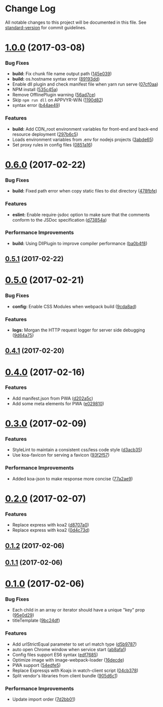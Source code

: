 # Change Log

All notable changes to this project will be documented in this file. See [standard-version](https://github.com/conventional-changelog/standard-version) for commit guidelines.

<a name="1.0.0"></a>
# [1.0.0](https://github.com/zhongzhi107/universal-react-starter-kit/compare/v0.6.0...v1.0.0) (2017-03-08)


### Bug Fixes

* **build:** Fix chunk file name output path ([145e039](https://github.com/zhongzhi107/universal-react-starter-kit/commit/145e039))
* **build:** os.hostname syntax error ([89193dd](https://github.com/zhongzhi107/universal-react-starter-kit/commit/89193dd))
* Enable dll plugin and check manifest file when yarn run serve ([07cf0aa](https://github.com/zhongzhi107/universal-react-starter-kit/commit/07cf0aa))
* NPM install ([535c45a](https://github.com/zhongzhi107/universal-react-starter-kit/commit/535c45a))
* Remove OfflinePlugin warning ([56ad7ce](https://github.com/zhongzhi107/universal-react-starter-kit/commit/56ad7ce))
* Skip `npm run dll` on APPVYR-WIN ([1190d82](https://github.com/zhongzhi107/universal-react-starter-kit/commit/1190d82))
* syntax error ([b44ae49](https://github.com/zhongzhi107/universal-react-starter-kit/commit/b44ae49))


### Features

* **build:** Add CDN_root environment variables for front-end and back-end resource deployment ([297b6c5](https://github.com/zhongzhi107/universal-react-starter-kit/commit/297b6c5))
* Loads environment variables from .env for nodejs projects ([3abde65](https://github.com/zhongzhi107/universal-react-starter-kit/commit/3abde65))
* Set proxy rules in config files ([0851a16](https://github.com/zhongzhi107/universal-react-starter-kit/commit/0851a16))



<a name="0.6.0"></a>
# [0.6.0](https://github.com/zhongzhi107/universal-react-starter-kit/compare/v0.5.1...v0.6.0) (2017-02-22)


### Bug Fixes

* **build:** Fixed path error when copy static files to dist directory ([478fbfe](https://github.com/zhongzhi107/universal-react-starter-kit/commit/478fbfe))


### Features

* **eslint:** Enable require-jsdoc option to make sure that the comments conform to the JSDoc specification ([d73854a](https://github.com/zhongzhi107/universal-react-starter-kit/commit/d73854a))


### Performance Improvements

* **build:** Using DllPlugin to improve compiler performance ([ba0b4f8](https://github.com/zhongzhi107/universal-react-starter-kit/commit/ba0b4f8))



<a name="0.5.1"></a>
## [0.5.1](https://github.com/zhongzhi107/universal-react-starter-kit/compare/v0.5.0...v0.5.1) (2017-02-22)



<a name="0.5.0"></a>
# [0.5.0](https://github.com/zhongzhi107/universal-react-starter-kit/compare/v0.4.1...v0.5.0) (2017-02-21)


### Bug Fixes

* **config:** Enable CSS Modules when webpack build ([9cda8ad](https://github.com/zhongzhi107/universal-react-starter-kit/commit/9cda8ad))


### Features

* **logs:** Morgan the HTTP request logger for server side debugging ([9d64a75](https://github.com/zhongzhi107/universal-react-starter-kit/commit/9d64a75))



<a name="0.4.1"></a>
## [0.4.1](https://github.com/zhongzhi107/universal-react-starter-kit/compare/v0.4.0...v0.4.1) (2017-02-20)



<a name="0.4.0"></a>
# [0.4.0](https://github.com/zhongzhi107/universal-react-starter-kit/compare/v0.3.0...v0.4.0) (2017-02-16)


### Features

* Add manifest.json from PWA ([d202a5c](https://github.com/zhongzhi107/universal-react-starter-kit/commit/d202a5c))
* Add some meta elements for PWA ([e029810](https://github.com/zhongzhi107/universal-react-starter-kit/commit/e029810))



<a name="0.3.0"></a>
# [0.3.0](https://github.com/zhongzhi107/universal-react-starter-kit/compare/v0.2.0...v0.3.0) (2017-02-09)


### Features

* StyleLint to maintain a consistent css/less code style ([d3acb35](https://github.com/zhongzhi107/universal-react-starter-kit/commit/d3acb35))
* Use koa-favicon for serving a favicon ([93f2f57](https://github.com/zhongzhi107/universal-react-starter-kit/commit/93f2f57))


### Performance Improvements

* Added koa-json to make response more concise ([77a2ae9](https://github.com/zhongzhi107/universal-react-starter-kit/commit/77a2ae9))



<a name="0.2.0"></a>
# [0.2.0](https://github.com/zhongzhi107/universal-react-starter-kit/compare/v0.1.2...v0.2.0) (2017-02-07)


### Features

* Replace express with koa2 ([d8707a0](https://github.com/zhongzhi107/universal-react-starter-kit/commit/d8707a0))
* Replace express with koa2 ([0d4c73d](https://github.com/zhongzhi107/universal-react-starter-kit/commit/0d4c73d))



<a name="0.1.2"></a>
## [0.1.2](https://github.com/zhongzhi107/react-universal-starter-kit/compare/v0.1.1...v0.1.2) (2017-02-06)



<a name="0.1.1"></a>
## [0.1.1](https://github.com/zhongzhi107/react-universal-starter-kit/compare/v0.1.0...v0.1.1) (2017-02-06)



<a name="0.1.0"></a>
# [0.1.0](https://github.com/zhongzhi107/react-universal-starter-kit/compare/v0.0.2...v0.1.0) (2017-02-06)


### Bug Fixes

* Each child in an array or iterator should have a unique "key" prop ([95e0d29](https://github.com/zhongzhi107/react-universal-starter-kit/commit/95e0d29))
* titleTemplate ([9bc24df](https://github.com/zhongzhi107/react-universal-starter-kit/commit/9bc24df))


### Features

* Add urlStrictEqual parameter to set url match type ([d5b9787](https://github.com/zhongzhi107/react-universal-starter-kit/commit/d5b9787))
* auto open Chrome window when service start ([ab8afa1](https://github.com/zhongzhi107/react-universal-starter-kit/commit/ab8afa1))
* Config files support ES6 syntax ([edf7685](https://github.com/zhongzhi107/react-universal-starter-kit/commit/edf7685))
* Optimize image with image-webpack-loader ([16decde](https://github.com/zhongzhi107/react-universal-starter-kit/commit/16decde))
* PWA support ([54edfe5](https://github.com/zhongzhi107/react-universal-starter-kit/commit/54edfe5))
* Replace Expressjs with Koajs in watch-client script ([04cb378](https://github.com/zhongzhi107/react-universal-starter-kit/commit/04cb378))
* Split vendor's libraries from client bundle ([905d6c1](https://github.com/zhongzhi107/react-universal-starter-kit/commit/905d6c1))


### Performance Improvements

* Update import order ([7d2bb01](https://github.com/zhongzhi107/react-universal-starter-kit/commit/7d2bb01))
